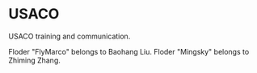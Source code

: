 # USACO
USACO training and communication.

Floder "FlyMarco" belongs to Baohang Liu.
Floder "Mingsky" belongs to Zhiming Zhang.